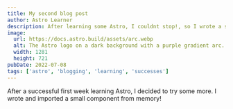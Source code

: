 ```yaml
---
title: My second blog post
author: Astro Learner
description: After learning some Astro, I couldnt stop!, so I wrote a second blog post and imported a component from memory, too!
image:
  url: https://docs.astro.build/assets/arc.webp
  alt: The Astro logo on a dark background with a purple gradient arc.
  width: 1281
  height: 721
pubDate: 2022-07-08
tags: ['astro', 'blogging', 'learning', 'successes']
---
```


After a successful first week learning Astro, I decided to try some more. I wrote and imported a small component from memory!
